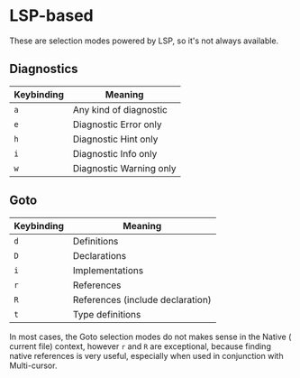 # LSP-based

These are selection modes powered by LSP, so it's not always available.

## Diagnostics

| Keybinding | Meaning                 |
| ---------- | ----------------------- |
| `a`        | Any kind of diagnostic  |
| `e`        | Diagnostic Error only   |
| `h`        | Diagnostic Hint only    |
| `i`        | Diagnostic Info only    |
| `w`        | Diagnostic Warning only |

## Goto

| Keybinding | Meaning                          |
| ---------- | -------------------------------- |
| `d`        | Definitions                      |
| `D`        | Declarations                     |
| `i`        | Implementations                  |
| `r`        | References                       |
| `R`        | References (include declaration) |
| `t`        | Type definitions                 |

In most cases, the Goto selection modes do not makes sense in the Native (
current file) context, however `r` and `R` are exceptional, because finding
native references is very useful, especially when used in conjunction with Multi-cursor.
